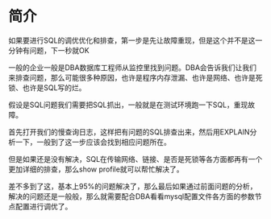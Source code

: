 # 简介



如果要进行SQL的调优优化和排查，第一步是先让故障重现，但是这个并不是这一分钟有问题，下一秒就OK





一般的企业一般是DBA数据库工程师从监控里找到问题。DBA会告诉我们让我们来排查问题，那么可能很多种原因，也许是程序内存泄漏、也许是网络、也许是死锁、也许是SQL写的烂。

假设是SQL问题我们需要把SQL抓出，一般就是在测试环境跑一下SQL，重现故障。

首先打开我们的慢查询日志，这样把有问题的SQL排查出来，然后用EXPLAIN分析一下，一般到了这一步应该会找到相应问题所在。

但是如果还是没有解决，SQL在传输网络、链接、是否是死锁等各方面都再有一个更加详细的排查，那么show profile就可以帮忙解决了。

差不多到了这，基本上95%的问题解决了，那么最后如果通过前面问题的分析，解决的问题还是一般般，那么就需要配合DBA看看mysql配置文件各方面的参数节点配置进行调优了。